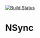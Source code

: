 [![Build Status](https://travis-ci.org/fiolkaf/nsync.svg?branch=master)](https://travis-ci.org/fiolkaf/nsync)

# NSync